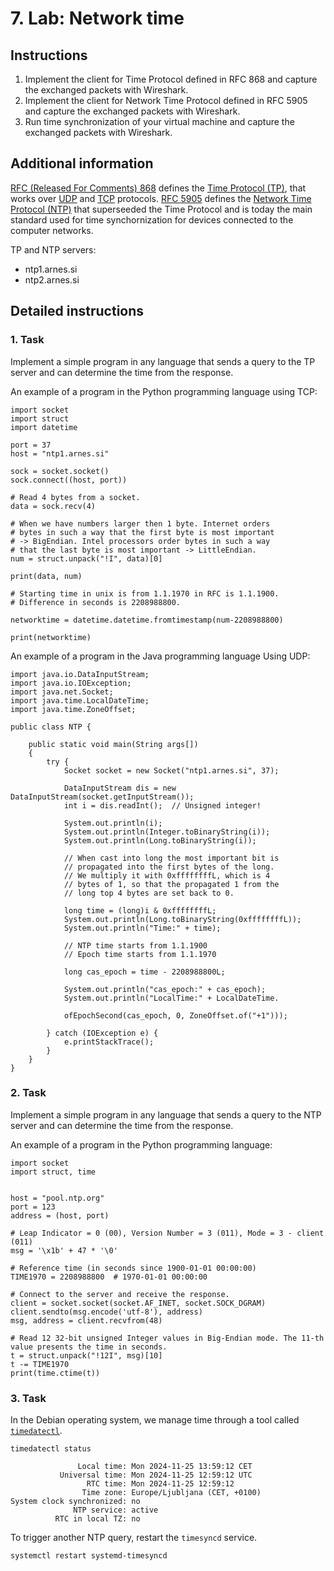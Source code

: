 # 7. Lab: Network time

## Instructions
 
1. Implement the client for Time Protocol defined in RFC 868 and capture the exchanged packets with Wireshark.
2. Implement the client for Network Time Protocol defined in RFC 5905 and capture the exchanged packets with Wireshark.
3. Run time synchronization of your virtual machine and capture the exchanged packets with Wireshark.

## Additional information

[RFC (Released For Comments) 868](https://datatracker.ietf.org/doc/html/rfc868) defines the [Time Protocol (TP)](https://en.wikipedia.org/wiki/Time_Protocol), that works over [UDP](https://en.wikipedia.org/wiki/User_Datagram_Protocol) and [TCP](https://en.wikipedia.org/wiki/Transmission_Control_Protocol) protocols. [RFC 5905](https://datatracker.ietf.org/doc/html/rfc5905) defines the [Network Time Protocol (NTP)](https://en.wikipedia.org/wiki/Network_Time_Protocol) that superseeded the Time Protocol and is today the main standard used for time synchornization for devices connected to the computer networks. 

TP and NTP servers:

- ntp1.arnes.si
- ntp2.arnes.si

## Detailed instructions

### 1. Task
Implement a simple program in any language that sends a query to the TP server and can determine the time from the response.

An example of a program in the Python programming language using TCP:

    import socket
    import struct
    import datetime

    port = 37
    host = "ntp1.arnes.si"

    sock = socket.socket()
    sock.connect((host, port))

    # Read 4 bytes from a socket.
    data = sock.recv(4)

    # When we have numbers larger then 1 byte. Internet orders
    # bytes in such a way that the first byte is most important
    # -> BigEndian. Intel processors order bytes in such a way
    # that the last byte is most important -> LittleEndian.
    num = struct.unpack("!I", data)[0]

    print(data, num)
    
    # Starting time in unix is from 1.1.1970 in RFC is 1.1.1900.
    # Difference in seconds is 2208988800.
    
    networktime = datetime.datetime.fromtimestamp(num-2208988800)

    print(networktime)

An example of a program in the Java programming language Using UDP:

    import java.io.DataInputStream;
    import java.io.IOException;
    import java.net.Socket;
    import java.time.LocalDateTime;
    import java.time.ZoneOffset;

    public class NTP {

        public static void main(String args[])
        {
            try {
                Socket socket = new Socket("ntp1.arnes.si", 37);

                DataInputStream dis = new DataInputStream(socket.getInputStream());
                int i = dis.readInt();  // Unsigned integer!
                
                System.out.println(i);
                System.out.println(Integer.toBinaryString(i));
                System.out.println(Long.toBinaryString(i));
                
                // When cast into long the most important bit is
                // propagated into the first bytes of the long.
                // We multiply it with 0xffffffffL, which is 4
                // bytes of 1, so that the propagated 1 from the
                // long top 4 bytes are set back to 0.
                
                long time = (long)i & 0xffffffffL;
                System.out.println(Long.toBinaryString(0xffffffffL));
                System.out.println("Time:" + time);

                // NTP time starts from 1.1.1900
                // Epoch time starts from 1.1.1970

                long cas_epoch = time - 2208988800L;
                
                System.out.println("cas_epoch:" + cas_epoch);
                System.out.println("LocalTime:" + LocalDateTime.
                
                ofEpochSecond(cas_epoch, 0, ZoneOffset.of("+1")));

            } catch (IOException e) {
                e.printStackTrace();
            }
        }
    }

### 2. Task

Implement a simple program in any language that sends a query to the NTP server and can determine the time from the response.

An example of a program in the Python programming language:

	import socket
	import struct, time


	host = "pool.ntp.org"
	port = 123
	address = (host, port)

	# Leap Indicator = 0 (00), Version Number = 3 (011), Mode = 3 - client (011)
	msg = '\x1b' + 47 * '\0'

	# Reference time (in seconds since 1900-01-01 00:00:00)
	TIME1970 = 2208988800  # 1970-01-01 00:00:00

	# Connect to the server and receive the response.
	client = socket.socket(socket.AF_INET, socket.SOCK_DGRAM)
	client.sendto(msg.encode('utf-8'), address)
	msg, address = client.recvfrom(48)

	# Read 12 32-bit unsigned Integer values in Big-Endian mode. The 11-th value presents the time in seconds.
	t = struct.unpack("!12I", msg)[10]
	t -= TIME1970
	print(time.ctime(t))

### 3. Task

In the Debian operating system, we manage time through a tool called [`timedatectl`](https://www.man7.org/linux/man-pages/man1/timedatectl.1.html).

	timedatectl status

	               Local time: Mon 2024-11-25 13:59:12 CET
	           Universal time: Mon 2024-11-25 12:59:12 UTC
	                 RTC time: Mon 2024-11-25 12:59:12
	                Time zone: Europe/Ljubljana (CET, +0100)
	System clock synchronized: no
	              NTP service: active
	          RTC in local TZ: no

To trigger another NTP query, restart the `timesyncd` service.

	systemctl restart systemd-timesyncd 